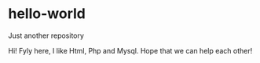 # hello-world
Just another repository

Hi!
Fyly here, I like Html, Php and Mysql.
Hope that we can help each other!
